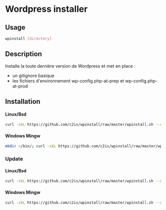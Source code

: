 # Wordpress installer

## Usage
```sh
wpinstall [directory]
```

## Description
Installe la toute dernière version de Wordpress et met en place :

- un gitignore basique
- les fichiers d'environnement wp-config.php-at-prep et wp-config.php-at-prod

## Installation

#### Linux/Bsd
```sh
curl -skL https://github.com/c2is/wpinstall/raw/master/wpinstall.sh --output /usr/local/bin/wpinstall; chmod +x /usr/local/bin/wpinstall;
```

#### Windows Mingw
```sh
mkdir ~/bin/; curl -skL https://github.com/c2is/wpinstall/raw/master/wpinstall.sh --output ~/bin/wpinstall; chmod +x ~/bin/wpinstall
```

### Update

#### Linux/Bsd
```sh
curl -skL https://github.com/c2is/wpinstall/raw/master/wpinstall.sh --output /usr/local/bin/wpinstall;
```

#### Windows Mingw
```sh
curl -skL https://github.com/c2is/wpinstall/raw/master/wpinstall.sh --output ~/bin/wpinstall;
```